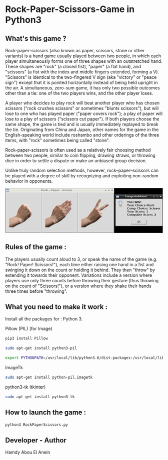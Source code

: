 # Rock-Paper-Scissors-Game in Python3 

## What's this game ?

Rock-paper-scissors (also known as paper, scissors, stone or other variants) is a hand game usually played between two people, in which each player simultaneously forms one of three shapes with an outstretched hand. These shapes are "rock" (a closed fist), "paper" (a flat hand), and "scissors" (a fist with the index and middle fingers extended, forming a V). "Scissors" is identical to the two-fingered V sign (aka "victory" or "peace sign") except that it is pointed horizontally instead of being held upright in the air. A simultaneous, zero-sum game, it has only two possible outcomes other than a tie: one of the two players wins, and the other player loses.

A player who decides to play rock will beat another player who has chosen scissors ("rock crushes scissors" or sometimes "blunts scissors"), but will lose to one who has played paper ("paper covers rock"); a play of paper will lose to a play of scissors ("scissors cut paper"). If both players choose the same shape, the game is tied and is usually immediately replayed to break the tie. Originating from China and Japan, other names for the game in the English-speaking world include roshambo and other orderings of the three items, with "rock" sometimes being called "stone".

Rock-paper-scissors is often used as a relatively fair choosing method between two people, similar to coin flipping, drawing straws, or throwing dice in order to settle a dispute or make an unbiased group decision.

Unlike truly random selection methods, however, rock–paper–scissors can be played with a degree of skill by recognizing and exploiting non-random behavior in opponents.  


![Screenshot](screenshot.png)


## Rules of the game :

The players usually count aloud to 3, or speak the name of the game (e.g. "Rock! Paper! Scissors!"), each time either raising one hand in a fist and swinging it down on the count or holding it behind. They then "throw" by extending it towards their opponent. Variations include a version where players use only three counts before throwing their gesture (thus throwing on the count of "Scissors!"), or a version where they shake their hands three times before "throwing".


## What you need to make it work :

Install all the packages for : Python 3.

Pillow (PIL) (for Image)
```sh
pip3 install Pillow
```

```sh
sudo apt-get install python3-pil
```

```sh
export PYTHONPATH=/usr/local/lib/python3.6/dist-packages:/usr/local/lib/python3.6/site-packages
```

ImageTk
```sh
sudo apt-get install python-pil.imagetk
```

python3-tk (tkinter)
```sh
sudo apt-get install python3-tk
```  


## How to launch the game :

```sh
python3 RockPaperScissors.py
```


## Developer - Author

Hamdy Abou El Anein

